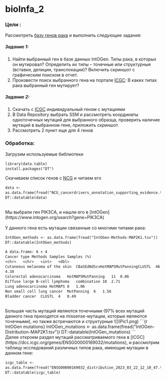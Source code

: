 # bioInfa_2

### Цели : 

Рассмотреть [базу генов рака](http://ncg.kcl.ac.uk/download.php) и выполнить следующие задания:

##### Задание 1:
  1. Найти выбранный ген в базе данных IntOGen. Типы рака, в которых он мутировал? Определить их типы – точечные или структурные (вставки, делиции, транслокации)? Включить скриншот с графическим поиском в отчет.
  2. Произвести поиск выбранного гена на портале [ICGC](https://dcc.icgc.org/): В каких типах рака выбранный ген мутирует?
  
##### Задание 2:  
  1. Скачать с [ICGC](https://dcc.icgc.org/) индивидуальный геном с мутациями
  2. В Data Repository выбрать SSM и рассмотреть координаты одноточечных мутаций для выбранного образца, проверить наличие мутаций в выбранном гене, приложить скриншот.
  3. Рассмотреть 2 пункт еще для 4 генов
  
### Обработка:

Загрузим используемые библиотеки

```{r setoptions & load_library, warning=FALSE,message=FALSE}
library(data.table)
install.packages("DT")
```

Скачиваем список генов с [NCG](http://ncg.kcl.ac.uk/download.php) и читаем его

```{r read}
data <- as.data.frame(fread("NCG_cancerdrivers_annotation_supporting_evidence.tsv"))
DT::datatable(data)
```
<br/>
Мы выбрали ген PIK3CA, и нашли его в [IntOGen](https://www.intogen.org/search?gene=PIK3CA)<br/>
<br/>
У данного гена есть мутации связанные со многими типами рака:

```{r IntOGen Methods}
IntOGen_methods <- as.data.frame(fread("IntOGen-Methods-MAP2K1.tsv"))
DT::datatable(IntOGen_methods)
```
```
A data.frame: 6 × 4
Cancer type	Methods	Samples	Samples (%)
<chr>	<chr>	<int>	<dbl>
Cutaneous melanoma of the skin	CBaSEdNdScvHotMAPSMutPanningCLUSTL	46	4.38
Colorectal adenocarcinoma	HotMAPSMutPanning	11	0.86
Diffuse large B-cell lymphoma	combination	10	2.71
Lung adenocarcinoma	HotMAPS	8	1.06
Non small cell lung cancer	MutPanning	6	1.56
Bladder cancer	CLUSTL	4	0.49
```

<br/>
Большая часть мутаций являются точечными (97% всех мутаций данного гена приходятся на missense-мутации, которые являются точечными), но также встречаются и структурные
![](Pic1.png)
```{r IntOGen mutations}
IntOGen_mutations <- as.data.frame(fread("IntOGen-Distribution-MAP2K1.tsv"))
DT::datatable(IntOGen_mutations)
```
<br/>
Далее откроем раздел мутаций рассматриваемого гена в [ICGC](https://dcc.icgc.org/genes/ENSG00000169032/mutations), и рассмотрим таблицу исследований различных типов рака, имеющие мутации в данном гене:

```{r ICGC mutations}
icgc_table <- as.data.frame(fread("ENSG00000169032_distribution_2023_03_22_12_10_47.tsv"))
DT::datatable(icgc_table)
```
